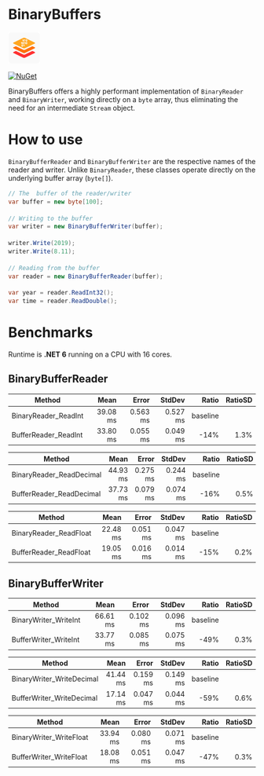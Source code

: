 # BinaryBuffers

![logo](https://github.com/silkfire/BinaryBuffers/blob/master/img/logo.png)

[![NuGet](https://img.shields.io/nuget/v/BinaryBuffers.svg)](https://www.nuget.org/packages/BinaryBuffers)

BinaryBuffers offers a highly performant implementation of `BinaryReader` and `BinaryWriter`, working directly on a `byte` array, thus eliminating the need for an intermediate `Stream` object.

# How to use

`BinaryBufferReader` and `BinaryBufferWriter` are the respective names of the reader and writer. Unlike `BinaryReader`, these classes operate directly on the underlying buffer array (`byte[]`).

```csharp
// The  buffer of the reader/writer
var buffer = new byte[100];

// Writing to the buffer
var writer = new BinaryBufferWriter(buffer);

writer.Write(2019);
writer.Write(8.11);

// Reading from the buffer
var reader = new BinaryBufferReader(buffer);

var year = reader.ReadInt32();
var time = reader.ReadDouble();
```

# Benchmarks

Runtime is **.NET 6** running on a CPU with 16 cores.

## BinaryBufferReader

|               Method |     Mean |    Error |   StdDev |    Ratio | RatioSD |
|--------------------- |---------:|---------:|---------:|---------:|--------:|
| BinaryReader_ReadInt | 39.08 ms | 0.563 ms | 0.527 ms | baseline |         |
| BufferReader_ReadInt | 33.80 ms | 0.055 ms | 0.049 ms |     -14% |    1.3% |

|                   Method |     Mean |    Error |   StdDev |    Ratio | RatioSD |
|------------------------- |---------:|---------:|---------:|---------:|--------:|
| BinaryReader_ReadDecimal | 44.93 ms | 0.275 ms | 0.244 ms | baseline |         |
| BufferReader_ReadDecimal | 37.73 ms | 0.079 ms | 0.074 ms |     -16% |    0.5% |

|                 Method |     Mean |    Error |   StdDev |    Ratio | RatioSD |
|----------------------- |---------:|---------:|---------:|---------:|--------:|
| BinaryReader_ReadFloat | 22.48 ms | 0.051 ms | 0.047 ms | baseline |         |
| BufferReader_ReadFloat | 19.05 ms | 0.016 ms | 0.014 ms |     -15% |    0.2% |


## BinaryBufferWriter

|                Method |     Mean |    Error |   StdDev |    Ratio | RatioSD |
|---------------------- |---------:|---------:|---------:|---------:|--------:|
| BinaryWriter_WriteInt | 66.61 ms | 0.102 ms | 0.096 ms | baseline |         |
| BufferWriter_WriteInt | 33.77 ms | 0.085 ms | 0.075 ms |     -49% |    0.3% |

|                    Method |     Mean |    Error |   StdDev |    Ratio | RatioSD |
|-------------------------- |---------:|---------:|---------:|---------:|--------:|
| BinaryWriter_WriteDecimal | 41.44 ms | 0.159 ms | 0.149 ms | baseline |         |
| BufferWriter_WriteDecimal | 17.14 ms | 0.047 ms | 0.044 ms |     -59% |    0.6% |

|                  Method |     Mean |    Error |   StdDev |    Ratio | RatioSD |
|------------------------ |---------:|---------:|---------:|---------:|--------:|
| BinaryWriter_WriteFloat | 33.94 ms | 0.080 ms | 0.071 ms | baseline |         |
| BufferWriter_WriteFloat | 18.08 ms | 0.051 ms | 0.047 ms |     -47% |    0.3% |
